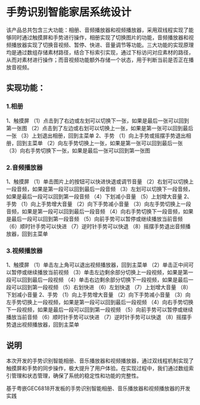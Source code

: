 # 手势识别智能家居系统设计
该产品总共包含三大功能：相册、音频播放器和视频播放器，采用双线程实现了能够同时通过触摸屏和手势进行操作，相册实现了切换图片的功能，音频播放器和视频播放器实现了切换音视频、暂停、快进、音量调节等功能。三大功能的实现原理均是通过数组存储素材路径，结合下标索引实现，通过下标访问对应素材的路径，从而对素材进行操作；而音视频功能额外存储一个状态，用于判断当前是否正在播放音视频。
## 实现功能：
### 1.相册
1、触摸屏
（1）点击到了右边或左划可以切换下一张，如果是最后一张可以回到第一张图
（2）点击到了左边或右划可以切换上一张，如果是第一张可以回到最后一张
（3）上划退出相册，回到主菜单
2、手势
（1）向上手势或摇摆手势退出相册，回到主菜单
（2）向左手势切换上一张，如果是第一张可以回到最后一张
（3）向右手势切换下一张，如果是最后一张可以回到第一张图
### 2.音频播放器
1、触摸屏
（1）单击图片上的按钮可以快进快退或调节音量
（2）右划可以切换上一段音频，如果是第一段可以回到最后一段音频
（3）左划可以切换下一段音频，如果是最后一段可以回到第一段音频
（4）下划减小音量
（5）上划增大音量
2、手势
（1）向上手势增大音量
（2）向下手势减小音量
（3）向左手势切换上一段音频，如果是第一段可以回到最后一段音频
（4）向右手势切换下一段音频，如果是最后一段可以回到第一段音频
（5）向前手势可以暂停或继续播放当前音频
（6）顺时针手势可以快进
（7）逆时针手势可以快退
（8）摇摆手势退出音频播放器，回到主菜单
### 3.视频播放器
1、触摸屏
（1）单击左上角可以退出视频播放器，回到主菜单
（2）单击正中间可以暂停或继续播放当前视频
（3）单击左边剩余部分切换上一段视频，如果是第一段可以回到最后一段视频
（4）单击右边剩余部分切换下一段视频，如果是最后一段可以回到第一段视频
（5）右划快进
（6）左划快退
（7）上划增大音量
（8）下划减小音量
2、手势
（1）向上手势增大音量
（2）向下手势减小音量
（3）向左手势切换上一段视频，如果是第一段可以回到最后一段视频
（4）向右手势切换下一段视频，如果是最后一段可以回到第一段视频
（5）向前手势可以暂停或继续播放当前音频
（6）顺时针手势可以快进
（7）逆时针手势可以快退
（8）摇摆手势退出视频播放器，回到主菜单

## 说明
本次开发的手势识别智能相册、音乐播放器和视频播放器，通过双线程机制实现了触摸屏和手势的同步操作，极大提升了用户体验。在实现过程中，我们通过数组索引管理和状态管理，确保了系统的稳定性和功能的完整性。

基于粤嵌GEC6818开发板的手势识别智能相册、音乐播放器和视频播放器的开发实践
